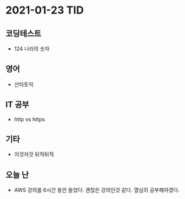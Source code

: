 # 2021-01-23 TID

## 코딩테스트

- 124 나라의 숫자

## 영어

- 산타토익

## IT 공부

- http vs https

## 기타

- 이것저것 뒤적뒤적

## 오늘 난

- AWS 강의를 6시간 동안 들었다. 괜찮은 강의인것 같다. 열심히 공부해야겠다.
